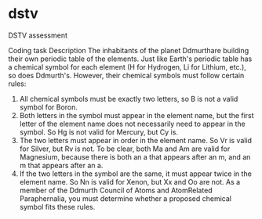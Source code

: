 # dstv
DSTV assessment

Coding task
Description
The inhabitants of the planet Ddmurthare building their own periodic table of the elements. Just like Earth's
periodic table has a chemical symbol for each element (H for Hydrogen, Li for Lithium, etc.), so does Ddmurth's.
However, their chemical symbols must follow certain rules:
1. All chemical symbols must be exactly two letters, so B is not a valid symbol for Boron.
2. Both letters in the symbol must appear in the element name, but the first letter of the element name does
not necessarily need to appear in the symbol. So Hg is not valid for Mercury, but Cy is.
3. The two letters must appear in order in the element name. So Vr is valid for Silver, but Rv is not. To be
clear, both Ma and Am are valid for Magnesium, because there is both an a that appears after an m, and
an m that appears after an a.
4. If the two letters in the symbol are the same, it must appear twice in the element name. So Nn is valid for
Xenon, but Xx and Oo are not.
As a member of the Ddmurth Council of Atoms and AtomRelated
Paraphernalia, you must determine whether a
proposed chemical symbol fits these rules.
